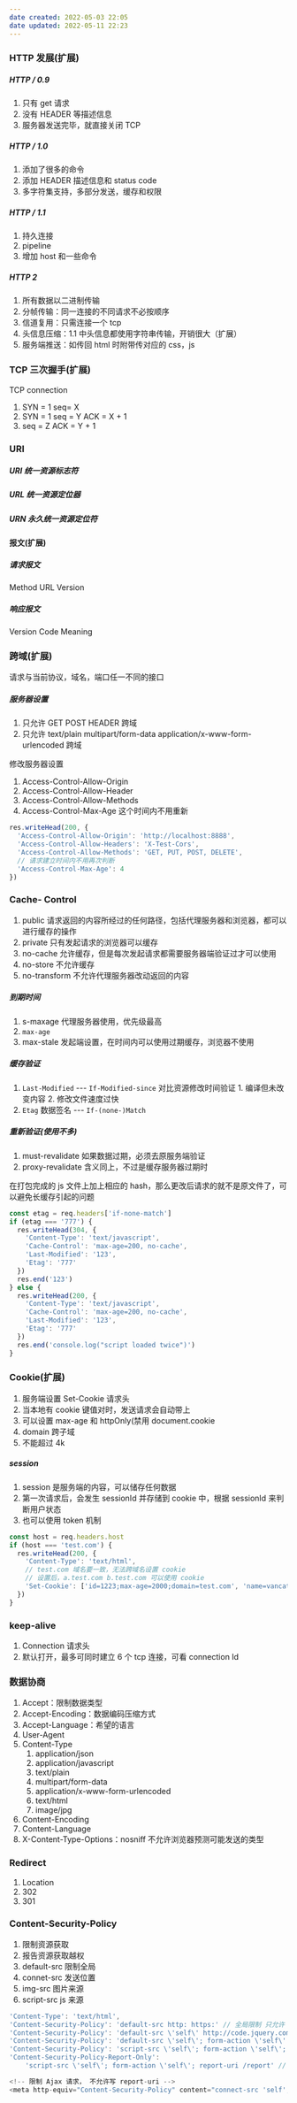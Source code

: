 ```yaml
---
date created: 2022-05-03 22:05
date updated: 2022-05-11 22:23
---
```


### HTTP 发展(扩展)

##### HTTP / 0.9

1. 只有 get 请求
2. 没有 HEADER 等描述信息
3. 服务器发送完毕，就直接关闭 TCP

##### HTTP / 1.0

1. 添加了很多的命令
2. 添加 HEADER 描述信息和 status code
3. 多字符集支持，多部分发送，缓存和权限

##### HTTP / 1.1

1. 持久连接
2. pipeline
3. 增加 host 和一些命令

##### HTTP 2

1. 所有数据以二进制传输
2. 分帧传输：同一连接的不同请求不必按顺序
3. 信道复用：只需连接一个 tcp
4. 头信息压缩：1.1 中头信息都使用字符串传输，开销很大（扩展）
5. 服务端推送：如传回 html 时附带传对应的 css，js

### TCP 三次握手(扩展)

TCP connection

1. SYN = 1 seq= X
2. SYN = 1 seq = Y ACK = X + 1
3. seq = Z ACK = Y + 1

### URI

##### URI 统一资源标志符

##### URL 统一资源定位器

##### URN 永久统一资源定位符

#### 报文(扩展)

##### 请求报文

Method URL Version

##### 响应报文

Version Code Meaning

### 跨域(扩展)

请求与当前协议，域名，端口任一不同的接口

##### 服务器设置

1. 只允许 GET POST HEADER 跨域
2. 只允许 text/plain multipart/form-data application/x-www-form-urlencoded 跨域

修改服务器设置

1. Access-Control-Allow-Origin
2. Access-Control-Allow-Header
3. Access-Control-Allow-Methods
4. Access-Control-Max-Age 这个时间内不用重新

```js
res.writeHead(200, {
  'Access-Control-Allow-Origin': 'http://localhost:8888',
  'Access-Control-Allow-Headers': 'X-Test-Cors',
  'Access-Control-Allow-Methods': 'GET, PUT, POST, DELETE',
  // 请求建立时间内不用再次判断
  'Access-Control-Max-Age': 4
})
```

### Cache- Control

1. public 请求返回的内容所经过的任何路径，包括代理服务器和浏览器，都可以进行缓存的操作
2. private 只有发起请求的浏览器可以缓存
3. no-cache 允许缓存，但是每次发起请求都需要服务器端验证过才可以使用
4. no-store 不允许缓存
5. no-transform 不允许代理服务器改动返回的内容

##### 到期时间

1. s-maxage 代理服务器使用，优先级最高
2. `max-age`
3. max-stale 发起端设置，在时间内可以使用过期缓存，浏览器不使用

##### 缓存验证

1. `Last-Modified` --- `If-Modified-since` 对比资源修改时间验证 1. 编译但未改变内容 2. 修改文件速度过快
2. `Etag` 数据签名 --- `If-(none-)Match`

##### 重新验证(使用不多)

1. must-revalidate 如果数据过期，必须去原服务端验证
2. proxy-revalidate 含义同上，不过是缓存服务器过期时

在打包完成的 js 文件上加上相应的 hash，那么更改后请求的就不是原文件了，可以避免长缓存引起的问题

```js
const etag = req.headers['if-none-match']
if (etag === '777') {
  res.writeHead(304, {
    'Content-Type': 'text/javascript',
    'Cache-Control': 'max-age=200, no-cache',
    'Last-Modified': '123',
    'Etag': '777'
  })
  res.end('123')
} else {
  res.writeHead(200, {
    'Content-Type': 'text/javascript',
    'Cache-Control': 'max-age=200, no-cache',
    'Last-Modified': '123',
    'Etag': '777'
  })
  res.end('console.log("script loaded twice")')
}
```

### Cookie(扩展)

1. 服务端设置 Set-Cookie 请求头
2. 当本地有 cookie 键值对时，发送请求会自动带上
3. 可以设置 max-age 和 httpOnly(禁用 document.cookie
4. domain 跨子域
5. 不能超过 4k

##### session

1. session 是服务端的内容，可以储存任何数据
2. 第一次请求后，会发生 sessionId 并存储到 cookie 中，根据 sessionId 来判断用户状态
3. 也可以使用 token 机制

```js
const host = req.headers.host
if (host === 'test.com') {
  res.writeHead(200, {
    'Content-Type': 'text/html',
    // test.com 域名要一致，无法跨域名设置 cookie
    // 设置后，a.test.com b.test.com 可以使用 cookie
    'Set-Cookie': ['id=1223;max-age=2000;domain=test.com', 'name=vancats; httpOnly']
  })
}
```

### keep-alive

1. Connection 请求头
2. 默认打开，最多可同时建立 6 个 tcp 连接，可看 connection Id

### 数据协商

1. Accept：限制数据类型
2. Accept-Encoding：数据编码压缩方式
3. Accept-Language：希望的语言
4. User-Agent
5. Content-Type
   1. application/json
   2. application/javascript
   3. text/plain
   4. multipart/form-data
   5. application/x-www-form-urlencoded
   6. text/html
   7. image/jpg
6. Content-Encoding
7. Content-Language
8. X-Content-Type-Options：nosniff 不允许浏览器预测可能发送的类型

### Redirect

1. Location
2. 302
3. 301

### Content-Security-Policy

1. 限制资源获取
2. 报告资源获取越权
3. default-src 限制全局
4. connet-src 发送位置
5. img-src 图片来源
6. script-src js 来源

```js
'Content-Type': 'text/html',
'Content-Security-Policy': 'default-src http: https:' // 全局限制 只允许 http(s)
'Content-Security-Policy': 'default-src \'self\' http://code.jquery.com/' // 仅允许一下域名
'Content-Security-Policy': 'default-src \'self\'; form-action \'self\'' // 限制 form-data
'Content-Security-Policy': 'script-src \'self\'; form-action \'self\'; report-uri /report' // report
'Content-Security-Policy-Report-Only': 
	'script-src \'self\'; form-action \'self\'; report-uri /report' // 仅 report，不限制文件

<!-- 限制 Ajax 请求， 不允许写 report-uri -->
<meta http-equiv="Content-Security-Policy" content="connect-src 'self'; form-action 'self'; report-uri /report">
```
